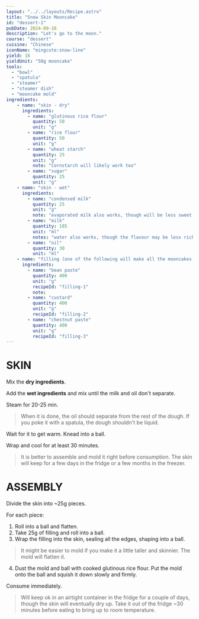 ```yaml
---
layout: "../../layouts/Recipe.astro"
title: "Snow Skin Mooncake"
id: "dessert-1"
pubDate: 2024-09-16
description: "Let's go to the moon."
course: "dessert"
cuisine: "Chinese"
iconName: "mingcute:snow-line"
yield: 16
yieldUnit: "50g mooncake"
tools:
  - "bowl"
  - "spatula"
  - "steamer"
  - "steamer dish"
  - "mooncake mold"
ingredients:
    - name: "skin - dry"
      ingredients:
        - name: "glutinous rice flour"
          quantity: 50
          unit: "g"
        - name: "rice flour"
          quantity: 50
          unit: "g"
        - name: "wheat starch"
          quantity: 25
          unit: "g"
          note: "Cornstarch will likely work too"
        - name: "sugar"
          quantity: 25
          unit: "g"
    - name: "skin - wet"
      ingredients:
        - name: "condensed milk"
          quantity: 25
          unit: "g"
          note: "evaporated milk also works, though will be less sweet unless you add extra sugar"
        - name: "milk"
          quantity: 185
          unit: "ml"
          notes: "water also works, though the flavour may be less rich"
        - name: "oil"
          quantity: 30
          unit: "ml"
    - name: "filling (one of the following will make all the mooncakes)"
      ingredients:
        - name: "bean paste"
          quantity: 400
          unit: "g"
          recipeId: "filling-1"
          note:
        - name: "custard"
          quantity: 400
          unit: "g"
          recipeId: "filling-2"
        - name: "chestnut paste"
          quantity: 400
          unit: "g"
          recipeId: "filling-3"
---
```

# SKIN
Mix the **dry ingredients**.

Add the **wet ingredients** and mix until the milk and oil don't separate.

Steam for 20-25 min.
> When it is done, the oil should separate from the rest of the dough. If you poke it with a spatula, the dough shouldn't be liquid.

Wait for it to get warm. Knead into a ball.

Wrap and cool for at least 30 minutes.
> It is better to assemble and mold it right before consumption. The skin will keep for a few days in the fridge or a few months in the freezer.

# ASSEMBLY
Divide the skin into ~25g pieces.

For each piece:
1. Roll into a ball and flatten.
2. Take 25g of filling and roll into a ball.
3. Wrap the filling into the skin, sealing all the edges, shaping into a ball.
> It might be easier to mold if you make it a little taller and skinnier. The mold will flatten it.
4. Dust the mold and ball with cooked glutinous rice flour. Put the mold onto the ball and squish it down slowly and firmly.

Consume immediately.
> Will keep ok in an airtight container in the fridge for a couple of days, though the skin will eventually dry up. Take it out of the fridge ~30 minutes before eating to bring up to room temperature.